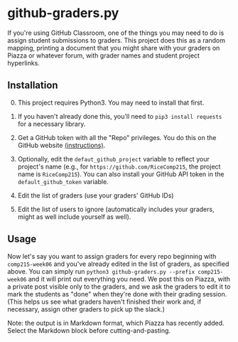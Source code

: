 # github-graders.py 

If you're using GitHub Classroom, one of the things you may need to do
is assign student submissions to graders. This project does this as a
random mapping, printing a document that you might share with your
graders on Piazza or whatever forum, with grader names and student
project hyperlinks.

## Installation

0) This project requires Python3. You may need to install that first.

1) If you haven't already done this, you'll need to `pip3 install
requests` for a necessary library.

2) Get a GitHub token with all the "Repo" privileges. You do
this on the GitHub website
[(instructions)](https://github.com/blog/1509-personal-api-tokens). 

3) Optionally, edit the `defaut_github_project` variable to reflect your
   project's name (e.g., for `https://github.com/RiceComp215`, the
   project name is `RiceComp215`). You can also install your GitHub
   API token in the `default_github_token` variable.

4) Edit the list of graders (use your graders' GitHub IDs)

5) Edit the list of users to ignore (automatically includes your
   graders, might as well include yourself as well).

## Usage

Now let's say you want to assign graders for every repo beginning with `comp215-week06`
and you've already edited in the list of graders, as specified above.
You can simply run `python3 github-graders.py --prefix comp215-week06`
and it will print out everything you need. We post this on
Piazza, with a private post visible only to the graders, and we ask
the graders to edit it to mark the students as "done" when they're
done with their grading session. (This helps us see what graders
haven't finished their work and, if necessary, assign other graders to pick up
the slack.)

Note: the output is in Markdown format, which Piazza has recently added. Select the
Markdown block before cutting-and-pasting.
